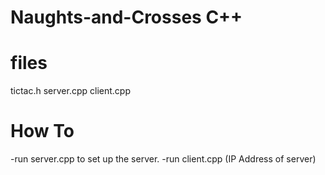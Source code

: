 Naughts-and-Crosses C++
=======================

files
=====
tictac.h
server.cpp
client.cpp

How To
======
-run server.cpp to set up the server.
-run client.cpp (IP Address of server)
